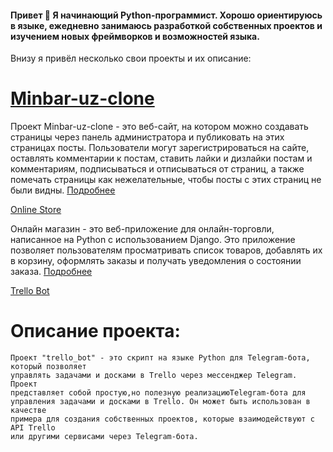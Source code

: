 #### Привет 👋 Я начинающий Python-программист. Хорошо ориентируюсь в языке, ежедневно занимаюсь разработкой собственных проектов и изучением новых фреймворков и возможностей языка.
Внизу я привёл несколько свои проекты и их описание:
  # [Minbar-uz-clone](https://github.com/BunyodNaimov/minbar-uz-clone)

  Проект Minbar-uz-clone - это веб-сайт, на котором можно создавать страницы через панель администратора и публиковать на этих страницах посты. Пользователи могут зарегистрироваться на сайте, оставлять комментарии к постам, ставить лайки и дизлайки постам и комментариям, подписываться и отписываться от страниц, а также помечать страницы как нежелательные, чтобы посты с этих страниц не были видны. [Подробнее](https://github.com/BunyodNaimov/minbar-uz-clone)

  [Online Store](https://github.com/BunyodNaimov/online_store_new)
  
Онлайн магазин - это веб-приложение для онлайн-торговли, написанное на Python с использованием Django. Это приложение позволяет пользователям просматривать список товаров, добавлять их в корзину, оформлять заказы и получать уведомления о состоянии заказа. [Подробнее](https://github.com/BunyodNaimov/online_store_new)

  
[Trello Bot](https://github.com/BunyodNaimov/trello_bot)
# Описание проекта:
    Проект "trello_bot" - это скрипт на языке Python для Telegram-бота, который позволяет
    управлять задачами и досками в Trello через мессенджер Telegram. Проект
    представляет собой простую,но полезную реализациюTelegram-бота для
    управления задачами и досками в Trello. Он может быть использован в качестве
    примера для создания собственных проектов, которые взаимодействуют с API Trello
    или другими сервисами через Telegram-бота.
  
<!--
**BunyodNaimov/BunyodNaimov** is a ✨ _special_ ✨ repository because its `README.md` (this file) appears on your GitHub profile.

Here are some ideas to get you started:

- 🔭 I’m currently working on ...
- 🌱 I’m currently learning ...
- 👯 I’m looking to collaborate on ...
- 🤔 I’m looking for help with ...
- 💬 Ask me about ...
- 📫 How to reach me: ...
- 😄 Pronouns: ...
- ⚡ Fun fact: ...
-->
